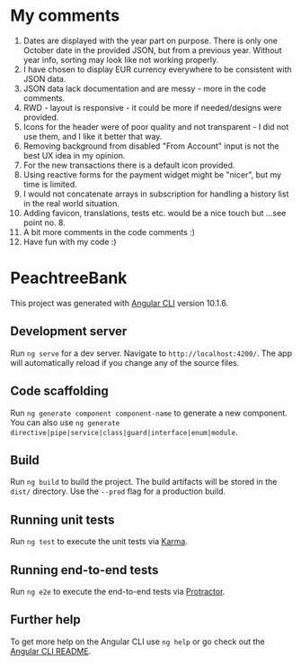 # My comments
1) Dates are displayed with the year part on purpose. There is only one October date in the provided JSON, but from a previous year. Without year info, sorting may look like not working properly.
2) I have chosen to display EUR currency everywhere to be consistent with JSON data.
3) JSON data lack documentation and are messy - more in the code comments.
4) RWD - layout is responsive - it could be more if needed/designs were provided.
5) Icons for the header were of poor quality and not transparent - I did not use them, and I like it better that way.
6) Removing background from disabled "From Account" input is not the best UX idea in my opinion.
7) For the new transactions there is a default icon provided.
8) Using reactive forms for the payment widget might be "nicer", but my time is limited.
9) I would not concatenate arrays in subscription for handling a history list in the real world situation.
10) Adding favicon, translations, tests etc. would be a nice touch but ...see point no. 8.
11) A bit more comments in the code comments :)
12) Have fun with my code :)

# PeachtreeBank

This project was generated with [Angular CLI](https://github.com/angular/angular-cli) version 10.1.6.

## Development server

Run `ng serve` for a dev server. Navigate to `http://localhost:4200/`. The app will automatically reload if you change any of the source files.

## Code scaffolding

Run `ng generate component component-name` to generate a new component. You can also use `ng generate directive|pipe|service|class|guard|interface|enum|module`.

## Build

Run `ng build` to build the project. The build artifacts will be stored in the `dist/` directory. Use the `--prod` flag for a production build.

## Running unit tests

Run `ng test` to execute the unit tests via [Karma](https://karma-runner.github.io).

## Running end-to-end tests

Run `ng e2e` to execute the end-to-end tests via [Protractor](http://www.protractortest.org/).

## Further help

To get more help on the Angular CLI use `ng help` or go check out the [Angular CLI README](https://github.com/angular/angular-cli/blob/master/README.md).
